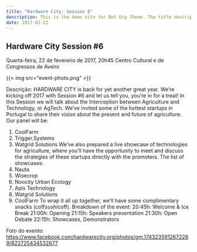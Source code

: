 ```yaml
---
title: "Hardware City: Session 6"
description: This is the demo site for Dot Org Theme. The title description and images front matter is required for meta og content.
date: 2017-02-22
---
```


## Hardware City Session #6
Quarta-feira, 22 de fevereiro de 2017, 20h45
Centro Cultural e de Congressos de Aveiro

{{< img src="event-photo.png" >}}

Descrição:
HARDWARE CITY is back for yet another great year.
We’re kicking off 2017 with Session #6 and let us tell you, you’re in for a treat!
In this Session we will talk about the Interception between Agriculture and Technology, or AgTech. We’ve invited some of the hottest startups in Portugal to share their vision about the present and future of agriculture.
Our panel will be:
1. CoolFarm
2. Trigger.Systems
3. Watgrid Solutions
We’ve also prepared a live showcase of technologies for agriculture, where you’ll have the opportunity to meet and discuss the strategies of these startups directly with the promoters.
The list of showcases:
1. Nauta
2. Wisecrop
3. Noocity Urban Ecology
4. Apis Technology
5. Watgrid Solutions
6. CoolFarm
To wrap it all up together, we’ll have some complimentary snacks (coff*sushi*coff).
Breakdown of the event:
20:45h: Welcome & Ice Break
21:00h: Opening
21:15h: Speakers presentation
21:30h: Open Debate
22:15h: Showcases, Demonstrators

Foto do evento: https://www.facebook.com/hardwarecity.org/photos/gm.1743235912672289/822725434532677
